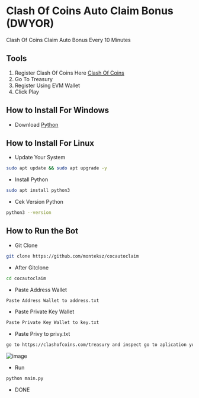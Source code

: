 # Clash Of Coins Auto Claim Bonus (DWYOR)
Clash Of Coins Claim Auto Bonus Every 10 Minutes
## Tools
1. Register Clash Of Coins Here [Clash Of Coins](https://clashofcoins.com/)
2. Go To Treasury
3. Register Using EVM Wallet
4. Click Play
## How to Install For Windows
- Download [Python](https://www.python.org/downloads/)
## How to Install For Linux
- Update Your System
```bash
sudo apt update && sudo apt upgrade -y
```
- Install Python
```bash
sudo apt install python3
```
- Cek Version Python
```bash
python3 --version
```
## How to Run the Bot
- Git Clone
```bash
git clone https://github.com/monteksz/cocautoclaim
```
- After Gitclone
```bash
cd cocautoclaim
```
- Paste Address Wallet
```bash
Paste Address Wallet to address.txt
```
- Paste Private Key Wallet
```bash
Paste Private Key Wallet to key.txt
```
- Paste Privy to privy.txt
```bash
go to https://clashofcoins.com/treasury and inspect go to aplication you can find privy:caid
```
![image](https://github.com/user-attachments/assets/acc4ca61-c062-447a-8c63-c25496a49e75)

- Run
```bash
python main.py
```
- DONE
